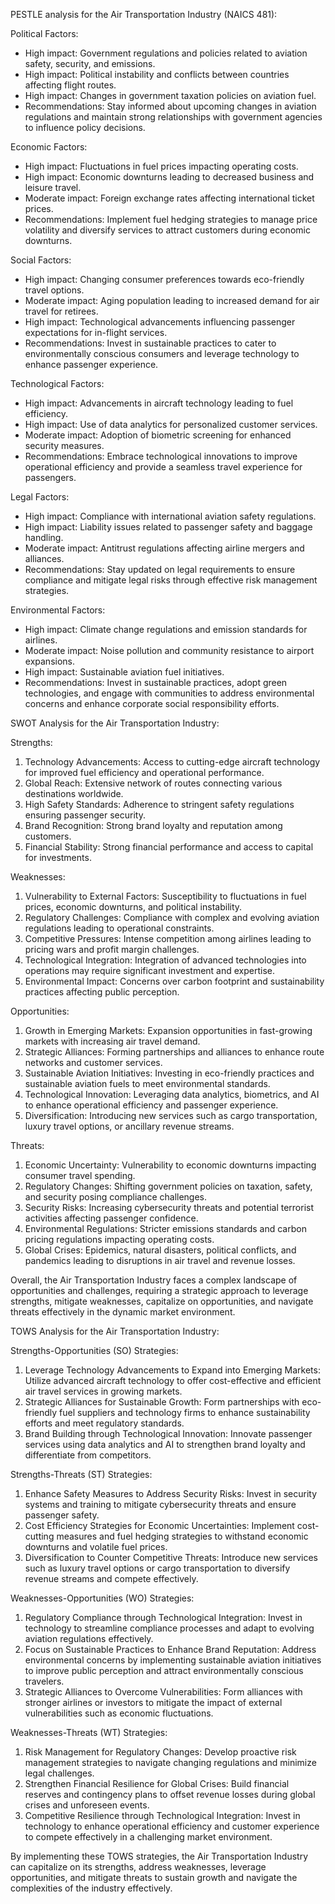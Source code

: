 PESTLE analysis for the Air Transportation Industry (NAICS 481):

Political Factors:
- High impact: Government regulations and policies related to aviation safety, security, and emissions.
- High impact: Political instability and conflicts between countries affecting flight routes.
- High impact: Changes in government taxation policies on aviation fuel.
- Recommendations: Stay informed about upcoming changes in aviation regulations and maintain strong relationships with government agencies to influence policy decisions.

Economic Factors:
- High impact: Fluctuations in fuel prices impacting operating costs.
- High impact: Economic downturns leading to decreased business and leisure travel.
- Moderate impact: Foreign exchange rates affecting international ticket prices.
- Recommendations: Implement fuel hedging strategies to manage price volatility and diversify services to attract customers during economic downturns.

Social Factors:
- High impact: Changing consumer preferences towards eco-friendly travel options.
- Moderate impact: Aging population leading to increased demand for air travel for retirees.
- High impact: Technological advancements influencing passenger expectations for in-flight services.
- Recommendations: Invest in sustainable practices to cater to environmentally conscious consumers and leverage technology to enhance passenger experience.

Technological Factors:
- High impact: Advancements in aircraft technology leading to fuel efficiency.
- High impact: Use of data analytics for personalized customer services.
- Moderate impact: Adoption of biometric screening for enhanced security measures.
- Recommendations: Embrace technological innovations to improve operational efficiency and provide a seamless travel experience for passengers.

Legal Factors:
- High impact: Compliance with international aviation safety regulations.
- High impact: Liability issues related to passenger safety and baggage handling.
- Moderate impact: Antitrust regulations affecting airline mergers and alliances.
- Recommendations: Stay updated on legal requirements to ensure compliance and mitigate legal risks through effective risk management strategies.

Environmental Factors:
- High impact: Climate change regulations and emission standards for airlines.
- Moderate impact: Noise pollution and community resistance to airport expansions.
- High impact: Sustainable aviation fuel initiatives.
- Recommendations: Invest in sustainable practices, adopt green technologies, and engage with communities to address environmental concerns and enhance corporate social responsibility efforts.

SWOT Analysis for the Air Transportation Industry:

Strengths:
1. Technology Advancements: Access to cutting-edge aircraft technology for improved fuel efficiency and operational performance.
2. Global Reach: Extensive network of routes connecting various destinations worldwide.
3. High Safety Standards: Adherence to stringent safety regulations ensuring passenger security.
4. Brand Recognition: Strong brand loyalty and reputation among customers.
5. Financial Stability: Strong financial performance and access to capital for investments.

Weaknesses:
1. Vulnerability to External Factors: Susceptibility to fluctuations in fuel prices, economic downturns, and political instability.
2. Regulatory Challenges: Compliance with complex and evolving aviation regulations leading to operational constraints.
3. Competitive Pressures: Intense competition among airlines leading to pricing wars and profit margin challenges.
4. Technological Integration: Integration of advanced technologies into operations may require significant investment and expertise.
5. Environmental Impact: Concerns over carbon footprint and sustainability practices affecting public perception.

Opportunities:
1. Growth in Emerging Markets: Expansion opportunities in fast-growing markets with increasing air travel demand.
2. Strategic Alliances: Forming partnerships and alliances to enhance route networks and customer services.
3. Sustainable Aviation Initiatives: Investing in eco-friendly practices and sustainable aviation fuels to meet environmental standards.
4. Technological Innovation: Leveraging data analytics, biometrics, and AI to enhance operational efficiency and passenger experience.
5. Diversification: Introducing new services such as cargo transportation, luxury travel options, or ancillary revenue streams.

Threats:
1. Economic Uncertainty: Vulnerability to economic downturns impacting consumer travel spending.
2. Regulatory Changes: Shifting government policies on taxation, safety, and security posing compliance challenges.
3. Security Risks: Increasing cybersecurity threats and potential terrorist activities affecting passenger confidence.
4. Environmental Regulations: Stricter emissions standards and carbon pricing regulations impacting operating costs.
5. Global Crises: Epidemics, natural disasters, political conflicts, and pandemics leading to disruptions in air travel and revenue losses.

Overall, the Air Transportation Industry faces a complex landscape of opportunities and challenges, requiring a strategic approach to leverage strengths, mitigate weaknesses, capitalize on opportunities, and navigate threats effectively in the dynamic market environment.

TOWS Analysis for the Air Transportation Industry:

Strengths-Opportunities (SO) Strategies:
1. Leverage Technology Advancements to Expand into Emerging Markets: Utilize advanced aircraft technology to offer cost-effective and efficient air travel services in growing markets.
2. Strategic Alliances for Sustainable Growth: Form partnerships with eco-friendly fuel suppliers and technology firms to enhance sustainability efforts and meet regulatory standards.
3. Brand Building through Technological Innovation: Innovate passenger services using data analytics and AI to strengthen brand loyalty and differentiate from competitors.

Strengths-Threats (ST) Strategies:
1. Enhance Safety Measures to Address Security Risks: Invest in security systems and training to mitigate cybersecurity threats and ensure passenger safety.
2. Cost Efficiency Strategies for Economic Uncertainties: Implement cost-cutting measures and fuel hedging strategies to withstand economic downturns and volatile fuel prices.
3. Diversification to Counter Competitive Threats: Introduce new services such as luxury travel options or cargo transportation to diversify revenue streams and compete effectively.

Weaknesses-Opportunities (WO) Strategies:
1. Regulatory Compliance through Technological Integration: Invest in technology to streamline compliance processes and adapt to evolving aviation regulations effectively.
2. Focus on Sustainable Practices to Enhance Brand Reputation: Address environmental concerns by implementing sustainable aviation initiatives to improve public perception and attract environmentally conscious travelers.
3. Strategic Alliances to Overcome Vulnerabilities: Form alliances with stronger airlines or investors to mitigate the impact of external vulnerabilities such as economic fluctuations.

Weaknesses-Threats (WT) Strategies:
1. Risk Management for Regulatory Changes: Develop proactive risk management strategies to navigate changing regulations and minimize legal challenges.
2. Strengthen Financial Resilience for Global Crises: Build financial reserves and contingency plans to offset revenue losses during global crises and unforeseen events.
3. Competitive Resilience through Technological Integration: Invest in technology to enhance operational efficiency and customer experience to compete effectively in a challenging market environment.

By implementing these TOWS strategies, the Air Transportation Industry can capitalize on its strengths, address weaknesses, leverage opportunities, and mitigate threats to sustain growth and navigate the complexities of the industry effectively.

